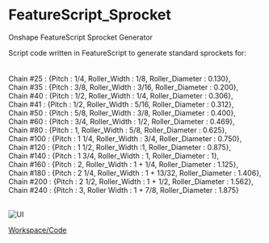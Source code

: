 # FeatureScript_Sprocket
Onshape FeatureScript Sprocket Generator

Script code written in FeatureScript to generate standard sprockets for: <br/> <br/>      
  Chain #25 : {Pitch : 1/4, Roller_Width : 1/8, Roller_Diameter : 0.130},<br/>
  Chain #35 : {Pitch : 3/8, Roller_Width : 3/16, Roller_Diameter : 0.200},<br/>
  Chain #40 : {Pitch : 1/2, Roller_Width : 1/4, Roller_Diameter : 0.306},<br/>
  Chain #41 : {Pitch : 1/2, Roller_Width : 5/16, Roller_Diameter : 0.312},<br/>
  Chain #50 : {Pitch : 5/8, Roller_Width : 3/8, Roller_Diameter : 0.400},<br/>
  Chain #60 : {Pitch : 3/4, Roller_Width : 1/2, Roller_Diameter : 0.469},<br/>
  Chain #80 : {Pitch : 1, Roller_Width : 5/8, Roller_Diameter : 0.625},<br/>
  Chain #100 : {Pitch : 1 1/4, Roller_Width : 3/4, Roller_Diameter : 0.750},<br/>
  Chain #120 : {Pitch : 1 1/2, Roller_Width :1, Roller_Diameter : 0.875},<br/>
  Chain #140 : {Pitch : 1 3/4, Roller_Width : 1, Roller_Diameter : 1},<br/>
  Chain #160 : {Pitch : 2, Roller_Width : 1 + 1/4, Roller_Diameter : 1.125},<br/>
  Chain #180 : {Pitch : 2 1/4, Roller_Width : 1 + 13/32, Roller_Diameter : 1.406},<br/>
  Chain #200 : {Pitch : 2 1/2, Roller_Width : 1 + 1/2, Roller_Diameter : 1.562},<br/>
  Chain #240 : {Pitch : 3, Roller Width : 1 + 7/8, Roller_Diameter : 1.875} <br/><br/>
  
![UI](https://i.imgur.com/hqE3lo4.png)
  
[Workspace/Code](https://cad.onshape.com/documents/c282eef0096883cedd4cdbfe/w/a69f3c3541000988c8afc1de/e/f694dd5f71b9b4aefb40f098)
